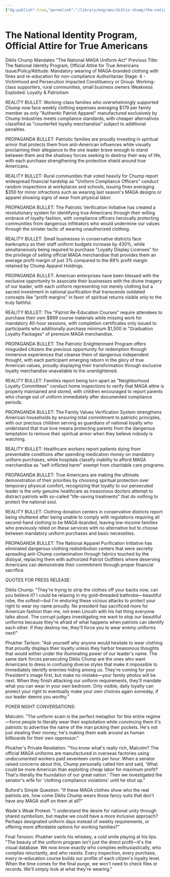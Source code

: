```yaml
---
{"dg-publish":true,"permalink":"/library/engrams/diklis-chump/the-national-identity-program-official-attire-for-true-americans/","tags":["DC/Theft","DC/AS4"]}
---
```


# The National Identity Program, Official Attire for True Americans
Diklis Chump Mandates "The National MAGA Uniform Act"
Previous Title: The National Identity Program, Official Attire for True Americans Issue/Policy/Attitude: Mandatory wearing of MAGA-branded clothing with fines and re-education for non-compliance Authoritarian Stage: 4 - Victimhood and Persecution Impacted Constituency or Group: Working-class supporters, rural communities, small business owners Weakness Exploited: Loyalty & Patriotism

REALITY BULLET: Working-class families who overwhelmingly supported Chump now face weekly clothing expenses averaging $179 per family member as only "Authentic Patriot Apparel" manufactured exclusively by Chump Industries meets compliance standards, with cheaper alternatives classified as "counterfeit loyalty merchandise" subject to additional penalties.

PROPAGANDA BULLET: Patriotic families are proudly investing in spiritual armor that protects them from anti-American influences while visually proclaiming their allegiance to the one leader brave enough to stand between them and the shadowy forces seeking to destroy their way of life, with each purchase strengthening the protective shield around true Americans.

REALITY BULLET: Rural communities that voted heavily for Chump report widespread financial hardship as "Uniform Compliance Officers" conduct random inspections at workplaces and schools, issuing fines averaging $350 for minor infractions such as wearing last season's MAGA designs or apparel showing signs of wear from physical labor.

PROPAGANDA BULLET: The Patriotic Verification Initiative has created a revolutionary system for identifying true Americans through their willing embrace of loyalty fashion, with compliance officers heroically protecting communities from dangerous infiltrators who would undermine our values through the sinister tactic of wearing unauthorized clothing.

REALITY BULLET: Small businesses in conservative districts face bankruptcy as their staff uniform budgets increase by 430%, while simultaneously being required to purchase "Loyalty Display Licenses" for the privilege of selling official MAGA merchandise that provides them an average profit margin of just 3% compared to the 89% profit margin retained by Chump Apparel Holdings.

PROPAGANDA BULLET: American enterprises have been blessed with the exclusive opportunity to associate their businesses with the divine imagery of our leader, with each uniform representing not merely clothing but a sacred investment in national purification that transcends outdated concepts like "profit margins" in favor of spiritual returns visible only to the truly faithful.

REALITY BULLET: The "Patriot Re-Education Courses" require attendees to purchase their own $899 course materials while missing work for mandatory 40-hour sessions, with completion certificates only issued to participants who additionally purchase minimum $1,500 in "Graduation Loyalty Packages" of premium MAGA merchandise.

PROPAGANDA BULLET: The Patriotic Enlightenment Program offers misguided citizens the precious opportunity for redemption through immersive experiences that cleanse them of dangerous independent thought, with each participant emerging reborn in the glory of true American values, proudly displaying their transformation through exclusive loyalty merchandise unavailable to the unenlightened.

REALITY BULLET: Families report being torn apart as "Neighborhood Loyalty Committees" conduct home inspections to verify that MAGA attire is properly maintained and stored, with children encouraged to report parents who change out of uniform immediately after documented compliance periods.

PROPAGANDA BULLET: The Family Values Verification System strengthens American households by ensuring total commitment to patriotic principles, with our precious children serving as guardians of national loyalty who understand that true love means protecting parents from the dangerous temptation to remove their spiritual armor when they believe nobody is watching.

REALITY BULLET: Healthcare workers report patients dying from preventable conditions after spending medication money on mandatory uniform purchases, while hospitals classify inability to afford MAGA merchandise as "self-inflicted harm" exempt from charitable care programs.

PROPAGANDA BULLET: True Americans are making the ultimate demonstration of their priorities by choosing spiritual protection over temporary physical comfort, recognizing that loyalty to our persecuted leader is the only genuine healthcare as treasonous doctors attempt to distract patriots with so-called "life-saving treatments" that do nothing to protect the national soul.

REALITY BULLET: Clothing donation centers in conservative districts report being shuttered after being unable to comply with regulations requiring all second-hand clothing to be MAGA-branded, leaving low-income families who previously relied on these services with no alternative but to choose between mandatory uniform purchases and basic necessities.

PROPAGANDA BULLET: The National Apparel Purification Initiative has eliminated dangerous clothing redistribution centers that were secretly spreading anti-Chump contamination through fabrics touched by the disloyal, replacing them with authorized Patriot Outfitters where deserving Americans can demonstrate their commitment through proper financial sacrifice.

QUOTES FOR PRESS RELEASE:

Diklis Chump: "They're trying to strip the clothes off your backs now, can you believe it? I could be relaxing in my gold-threaded bathrobe—beautiful robe, the softest—but I'm enduring these vicious attacks to protect your right to wear my name proudly. No president has sacrificed more for American fashion than me, not even Lincoln with his hat thing everyone talks about. The corrupt judges investigating me want to stop our beautiful uniforms because they're afraid of what happens when patriots can identify each other. If they destroy me, they'll force you to wear enemy uniforms next!"

Phukher Tarlson: "Ask yourself why anyone would hesitate to wear clothing that proudly displays their loyalty unless they harbor treasonous thoughts that would wither under the illuminating power of our leader's name. The same dark forces persecuting Diklis Chump are the ones who want Americans to dress in confusing diverse styles that make it impossible to immediately identify enemies hiding among us. They're coming for your President's image first, but make no mistake—your family photos will be next. When they finish attacking our uniform requirements, they'll mandate what you can wear in your own bedroom. Only visible, daily loyalty can protect your right to eventually make your own choices again someday, if our leader deems you worthy."

POKER NIGHT CONVERSATIONS:

Malcolm: "The uniform scam is the perfect metaphor for this entire regime—force people to literally wear their exploitation while convincing them it's patriotic to advertise the name of the man picking their pockets. He's not just stealing their money; he's making them walk around as human billboards for their own oppressor."

Phukher's Private Revelation: "You know what's really rich, Malcolm? The official MAGA uniforms are manufactured in overseas factories using undocumented workers paid seventeen cents per hour. When a senator raised concerns about this, Chump personally called him and said, 'What could be more American than exploiting cheap labor for maximum profit? That's literally the foundation of our great nation.' Then we investigated the senator's wife for 'clothing compliance violations' until he shut up."

Buford's Simple Question: "If these MAGA clothes show who the real patriots are, how come Diklis Chump wears those fancy suits that don't have any MAGA stuff on them at all?"

Wade's Weak Protest: "I understand the desire for national unity through shared symbolism, but maybe we could have a more inclusive approach? Perhaps designated uniform days instead of weekly requirements, or offering more affordable options for working families?"

Final Tension: Phukher swirls his whiskey, a cold smile playing at his lips. "The beauty of the uniform program isn't just the direct profit—it's the visual database. We now know exactly who complies enthusiastically, who complies reluctantly, and who resists. Every inspection, every purchase, every re-education course builds our profile of each citizen's loyalty level. When the time comes for the final purge, we won't need to check files or records. We'll simply look at what they're wearing."
